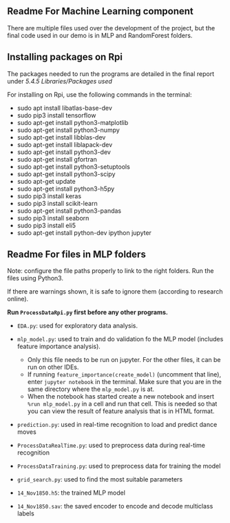 ## Readme For Machine Learning component

There are multiple files used over the development of the project, but the final code used in our demo is in MLP and RandomForest folders.

## Installing packages on Rpi
The packages needed to run the programs are detailed in the final report under _5.4.5 Libraries/Packages used_

For installing on Rpi, use the following commands in the terminal:
* sudo apt install libatlas-base-dev
* sudo pip3 install tensorflow
* sudo apt-get install python3-matplotlib
* sudo apt-get install python3-numpy
* sudo apt-get install libblas-dev
* sudo apt-get install liblapack-dev
* sudo apt-get install python3-dev
* sudo apt-get install gfortran
* sudo apt-get install python3-setuptools
* sudo apt-get install python3-scipy
* sudo apt-get update
* sudo apt-get install python3-h5py
* sudo pip3 install keras 
* sudo pip3 install scikit-learn
* sudo apt-get install python3-pandas
* sudo pip3 install seaborn
* sudo pip3 install eli5
* sudo apt-get install python-dev ipython jupyter

## Readme For files in MLP folders
Note: configure the file paths properly to link to the right folders. Run the files using Python3.

If there are warnings shown, it is safe to ignore them (according to research online).

**Run `ProcessDataRpi.py` first before any other programs.**


* `EDA.py`: used for exploratory data analysis. 

* `mlp_model.py`: used to train and do validation fo the MLP model (includes feature importance analysis).
	* Only this file needs to be run on jupyter. For the other files, it can be run on other IDEs.
	* If running `feature_importance(create_model)` (uncomment that line), enter `jupyter notebook` in the terminal. Make sure that you are in the same directory where the `mlp_model.py` is at.
	* When the notebook has started create a new notebook and insert `%run mlp_model.py` in a cell and run that cell. This is needed so that you can view the result of feature analysis that is in HTML format.

* `prediction.py`: used in real-time recognition to load and predict dance moves

* `ProcessDataRealTime.py`: used to preprocess data during real-time recognition

* `ProcessDataTraining.py`: used to preprocess data for training the model

* `grid_search.py`: used to find the most suitable parameters

* `14_Nov1850.h5`: the trained MLP model

* `14_Nov1850.sav`: the saved encoder to encode and decode multiclass labels


